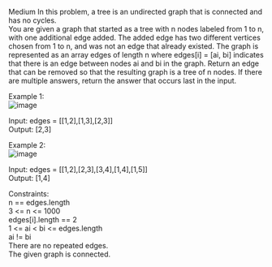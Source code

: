 Medium
In this problem, a tree is an undirected graph that is connected and has no cycles.  
You are given a graph that started as a tree with n nodes labeled from 1 to n, with one additional edge added. The added edge has two different vertices chosen from 1 to n, and was not an edge that already existed. The graph is represented as an array edges of length n where edges[i] = [ai, bi] indicates that there is an edge between nodes ai and bi in the graph.
Return an edge that can be removed so that the resulting graph is a tree of n nodes. If there are multiple answers, return the answer that occurs last in the input.  
  
Example 1:  
![image](https://user-images.githubusercontent.com/56119216/194751415-59a4c0c0-d9d6-44b4-ae02-978444f405ee.png)
  
Input: edges = [[1,2],[1,3],[2,3]]  
Output: [2,3]  
 
Example 2:  
![image](https://user-images.githubusercontent.com/56119216/194751407-290eb9df-f589-4027-ad8c-ace1c505f3f1.png)
   
Input: edges = [[1,2],[2,3],[3,4],[1,4],[1,5]]  
Output: [1,4]  
 
 
Constraints:  
n == edges.length  
3 <= n <= 1000  
edges[i].length == 2  
1 <= ai < bi <= edges.length  
ai != bi  
There are no repeated edges.  
The given graph is connected.  
